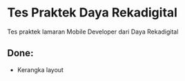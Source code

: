 # Tes Praktek Daya Rekadigital

Tes praktek lamaran Mobile Developer dari Daya Rekadigital

## Done:
- Kerangka layout